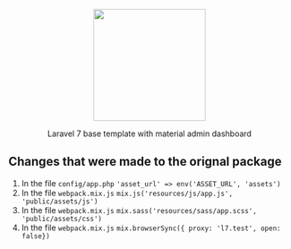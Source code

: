 <p align="center"><img src="https://res.cloudinary.com/auxe/image/upload/v1584899634/auxe/auxeBlack220x51_gqqucy.png" width="200"></p>

<p align="center">Laravel 7 base template with material admin dashboard</p>

## Changes that were made to the orignal package

1. In the file `config/app.php` `'asset_url' => env('ASSET_URL', 'assets')`
2. In the file `webpack.mix.js` `mix.js('resources/js/app.js', 'public/assets/js')`
3. In the file `webpack.mix.js` `mix.sass('resources/sass/app.scss', 'public/assets/css')`
4. In the file `webpack.mix.js` `mix.browserSync({ proxy: 'l7.test', open: false})`



